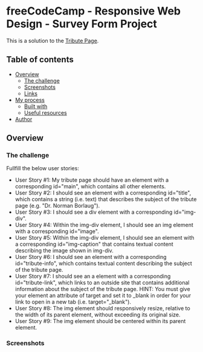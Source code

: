 # freeCodeCamp - Responsive Web Design - Survey Form Project

This is a solution to the [Tribute Page](https://www.freecodecamp.org/learn/responsive-web-design/responsive-web-design-projects/build-a-tribute-page).

## Table of contents

- [Overview](#overview)
  - [The challenge](#the-challenge)
  - [Screenshots](#screenshots)
  - [Links](#links)
- [My process](#my-process)
  - [Built with](#built-with)
  - [Useful resources](#useful-resources)
- [Author](#author)

## Overview

### The challenge

Fullfill the below user stories:

- User Story #1: My tribute page should have an element with a corresponding id="main", which contains all other elements.
- User Story #2: I should see an element with a corresponding id="title", which contains a string (i.e. text) that describes the subject of the tribute page (e.g. "Dr. Norman Borlaug").
- User Story #3: I should see a div element with a corresponding id="img-div".
- User Story #4: Within the img-div element, I should see an img element with a corresponding id="image".
- User Story #5: Within the img-div element, I should see an element with a corresponding id="img-caption" that contains textual content describing the image shown in img-div.
- User Story #6: I should see an element with a corresponding id="tribute-info", which contains textual content describing the subject of the tribute page.
- User Story #7: I should see an a element with a corresponding id="tribute-link", which links to an outside site that contains additional information about the subject of the tribute page. HINT: You must give your element an attribute of target and set it to _blank in order for your link to open in a new tab (i.e. target="_blank").
- User Story #8: The img element should responsively resize, relative to the width of its parent element, without exceeding its original size.
- User Story #9: The img element should be centered within its parent element.

### Screenshots



